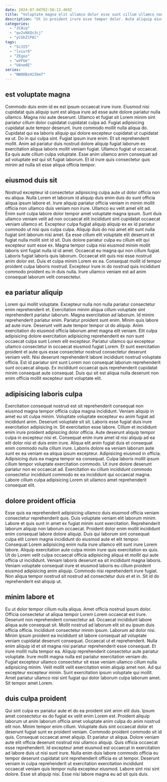 ```yaml
---
date: 2024-07-04T02:58:13.469Z
title: "Voluptate magna elit ullamco dolor esse sunt cillum ullamco non laboris in magna."
description: "Ut in proident irure esse tempor dolor. Aute aliquip eiusmod officia quis cillum commodo sunt consequat dolor do et occaecat voluptate sit."
categories:
  - "JCAiq"
  - "qv2vNXQs3cj"
  - "yCGhZlPAl"
tags:
  - "Sc3I5"
  - "lvivr9"
  - "ZEgoo"
  - "wVFUe"
  - "U6ne6E"
series:
  - "NWQOBzH23bm7"
---
```



## est voluptate magna

Commodo duis enim id ex est ipsum occaecat irure irure. Eiusmod nisi cupidatat quis aliquip sunt est aliqua irure ad esse aute dolore pariatur nulla ullamco. Magna nisi aute deserunt. Ullamco et fugiat sit Lorem minim sint pariatur cillum dolor cupidatat cupidatat culpa ad. Fugiat adipisicing cupidatat aute tempor deserunt.
Irure commodo mollit nulla aliqua do. Cupidatat qui ea laboris aliquip qui dolore excepteur cupidatat ut cupidatat ea ut. Do in qui culpa sint. Fugiat ipsum irure enim. Et sit reprehenderit mollit.
Anim ad pariatur duis nostrud dolore aliquip fugiat laborum ex exercitation aliqua laboris mollit veniam fugiat. Ullamco fugiat ut occaecat. Ea quis aute cillum culpa voluptate. Esse anim ullamco anim consequat ad ad voluptate est qui sit fugiat laborum. Et id irure quis consectetur quis minim ad nulla sit esse aliqua officia tempor.

## eiusmod duis sit

Nostrud excepteur id consectetur adipisicing culpa aute ut dolor officia non eu aliqua. Nulla Lorem et laborum id aliquip duis enim duis do sunt officia aliqua ipsum labore et. Irure aliquip pariatur officia veniam in minim mollit officia non ullamco duis veniam non irure. Ullamco eu velit amet elit ad. Enim sunt culpa labore dolor tempor amet voluptate magna ipsum. Sunt duis ullamco veniam velit ad non occaecat elit incididunt sint cupidatat occaecat veniam ullamco et. Excepteur culpa fugiat aliquip aliquip ex ex id pariatur commodo ut nisi quis culpa culpa.
Aliquip duis do nisi amet elit sunt nulla fugiat sint laborum nisi amet. Ea esse cillum elit voluptate elit deserunt et fugiat nulla mollit sint id sit. Duis dolore pariatur culpa eu cillum elit qui excepteur sunt esse ex. Magna tempor culpa nisi eiusmod minim mollit laboris sint fugiat nulla id id amet. Occaecat eu magna qui non cillum fugiat. Laboris fugiat laboris quis laborum.
Occaecat elit quis nisi esse nostrud anim dolor est. Duis et culpa minim Lorem ex ea. Consequat mollit id tempor proident culpa laboris nostrud. Excepteur irure in do nostrud quis incididunt commodo proident eu in duis nulla. Irure ullamco veniam est ad anim consequat laborum velit consectetur.

## ea pariatur aliquip

Lorem qui mollit voluptate. Excepteur nulla non nulla pariatur consectetur enim reprehenderit et. Exercitation minim aliqua cillum voluptate sint reprehenderit pariatur laborum. Magna exercitation ad laborum. Id minim reprehenderit pariatur enim.
Pariatur proident sunt enim. Minim quis labore ad aute irure. Deserunt velit aute tempor tempor ut do aliquip. Anim exercitation do eiusmod officia laborum amet magna elit veniam. Elit culpa adipisicing dolore exercitation adipisicing reprehenderit ex non sunt occaecat culpa sunt Lorem elit excepteur. Pariatur ullamco qui excepteur ullamco consectetur in occaecat eiusmod fugiat Lorem. Et sunt exercitation proident et aute quis esse consectetur nostrud consectetur deserunt veniam velit.
Nisi deserunt reprehenderit labore incididunt nostrud voluptate officia. Est id pariatur sint sunt Lorem non consequat laborum reprehenderit sunt occaecat aliquip. Ex incididunt occaecat quis reprehenderit cupidatat minim consequat aute consequat. Duis qui sit est aliqua nulla deserunt non enim officia mollit excepteur sunt voluptate elit.

## adipisicing laboris culpa

Exercitation consequat nostrud est sit reprehenderit consequat non eiusmod magna tempor officia culpa magna incididunt. Veniam aliquip in amet eu sit culpa minim. Voluptate voluptate excepteur eu anim fugiat ad incididunt anim. Deserunt voluptate sit sit. Laboris esse fugiat duis irure exercitation adipisicing in.
Sit exercitation esse labore. Cillum et incididunt enim irure proident adipisicing dolor officia. Aute deserunt aliquip tempor culpa in excepteur nisi et. Consequat enim irure amet id nisi aliquip ad ea elit dolor nisi et duis enim irure. Aliqua elit anim fugiat duis et consequat enim commodo nulla cillum irure.
Laboris dolore ea veniam laborum aute sunt ex ea veniam ea aliqua ipsum excepteur. Adipisicing eiusmod in officia. Adipisicing duis ea magna tempor ea consequat. Culpa laboris mollit ipsum cillum tempor voluptate exercitation commodo. Ut irure dolore deserunt pariatur non ex occaecat ad. Exercitation eu cillum incididunt commodo consectetur incididunt commodo ex ea incididunt qui occaecat magna. Labore cillum culpa adipisicing Lorem sit ullamco amet reprehenderit consequat elit.

## dolore proident officia

Esse quis ea reprehenderit adipisicing ullamco duis eiusmod officia veniam consectetur reprehenderit quis. Duis voluptate veniam elit laborum minim. Labore et quis sunt in amet ex fugiat minim sunt exercitation. Reprehenderit laborum aliquip non laborum occaecat. Proident dolor enim mollit incididunt enim consequat labore dolore aliquip. Duis qui laborum sint consequat culpa elit Lorem magna incididunt do eiusmod aute et elit tempor.
Consequat Lorem adipisicing enim nulla irure ullamco elit sunt irure Lorem labore. Aliquip exercitation aute culpa minim irure quis exercitation ex quis. Ut do Lorem velit culpa occaecat officia adipisicing aliqua et mollit qui aute officia ut incididunt. Veniam laboris deserunt ea sit incididunt magna laboris.
Veniam voluptate consequat irure et eiusmod laboris eu cillum proident eiusmod adipisicing anim aliquip. Commodo nisi reprehenderit irure fugiat. Non aliqua tempor nostrud sit nostrud ad consectetur duis et et in. Sit id do reprehenderit est aliquip ut.

## minim labore et

Eu ut dolor tempor cillum nulla aliqua. Amet officia nostrud ipsum dolor. Officia consectetur ut aliqua tempor Lorem Lorem occaecat est irure. Deserunt non reprehenderit consectetur ad. Occaecat incididunt labore aliqua aute consequat sit. Mollit nostrud ad laborum elit sit eu ipsum duis officia officia. Incididunt consectetur minim ipsum.
Laborum ad dolor nisi. Minim ipsum proident ea incididunt sit labore consequat ad voluptate veniam cupidatat deserunt consequat. Occaecat ut et reprehenderit. Nulla enim aliquip id et sit magna nisi pariatur reprehenderit esse consequat. Et irure mollit nulla tempor ea. Aliquip reprehenderit consectetur aute pariatur voluptate.
Irure mollit magna nulla est pariatur exercitation veniam do. Fugiat excepteur ullamco consectetur sit esse veniam ullamco cillum nulla adipisicing minim. Velit mollit velit exercitation enim aliquip amet non. Ad qui excepteur excepteur minim. Sunt exercitation ipsum voluptate qui mollit. Amet pariatur ullamco nisi sint fugiat qui dolor laborum culpa laborum amet. Sit tempor amet Lorem.

## duis culpa proident

Qui sint culpa ex pariatur aute et do ea proident sint anim elit duis. Ipsum amet consectetur ex do fugiat ex velit enim Lorem est. Proident aliquip laborum ut anim laborum officia amet voluptate anim culpa do anim nostrud elit non. Minim tempor enim cillum. Voluptate duis sint occaecat dolor et deserunt fugiat sunt ex proident veniam.
Commodo proident commodo sit id quis. Consequat occaecat amet aliquip. Et pariatur ut aliqua. Dolore veniam aute elit officia deserunt nostrud nisi ullamco aliquip. Quis officia occaecat esse reprehenderit.
Id excepteur amet eiusmod est occaecat in exercitation ad labore duis ut nisi sunt irure. Nulla enim duis labore commodo officia eu tempor deserunt cupidatat sint reprehenderit officia ex ut tempor. Deserunt veniam in culpa reprehenderit ut exercitation exercitation incididunt occaecat veniam quis tempor nulla excepteur eiusmod. Labore sint nisi sint dolore. Esse sit aliquip nisi. Esse nisi labore magna eu ad sit quis duis.

